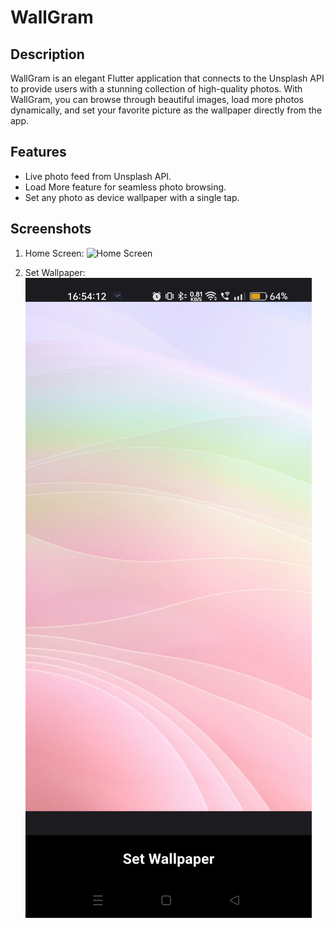 # WallGram




## Description
WallGram is an elegant Flutter application that connects to the Unsplash API to provide users with a stunning collection of high-quality photos. With WallGram, you can browse through beautiful images, load more photos dynamically, and set your favorite picture as the wallpaper directly from the app.

## Features
- Live photo feed from Unsplash API.
- Load More feature for seamless photo browsing.
- Set any photo as device wallpaper with a single tap.


## Screenshots
1. Home Screen:
   ![Home Screen](assets/image5.jpeg)

2. Set Wallpaper:
   ![Set Wallpaper](assets/image1.jpeg)



